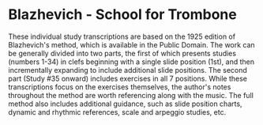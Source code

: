 # Blazhevich - School for Trombone

These individual study transcriptions are based on the 1925 edition of Blazhevich's method, which is available in the Public Domain. The work can be generally divided into two parts, the first of which presents studies (numbers 1-34) in clefs beginning with a single slide position (1st), and then incrementally expanding to include additional slide positions. The second part (Study #35 onward) includes exercises in all 7 positions. While these transcriptions focus on the exercises themselves, the author's notes throughout the method are worth referencing along with the music. The full method also includes additional guidance, such as slide position charts, dynamic and rhythmic references, scale and arpeggio studies, etc.